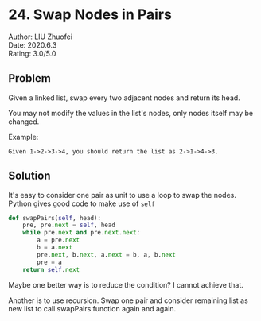 # 24. Swap Nodes in Pairs

Author: LIU Zhuofei  
Date: 2020.6.3  
Rating: 3.0/5.0  

## Problem
Given a linked list, swap every two adjacent nodes and return its head.

You may not modify the values in the list's nodes, only nodes itself may be changed.

Example:
```
Given 1->2->3->4, you should return the list as 2->1->4->3.
```

## Solution

It's easy to consider one pair as unit to use a loop to swap the nodes. Python gives good code to make use of ```self```
```python
def swapPairs(self, head):
    pre, pre.next = self, head
    while pre.next and pre.next.next:
        a = pre.next
        b = a.next
        pre.next, b.next, a.next = b, a, b.next
        pre = a
    return self.next
```

Maybe one better way is to reduce the condition? I cannot achieve that.

Another is to use recursion. Swap one pair and consider remaining list as new list to call swapPairs function again and again.